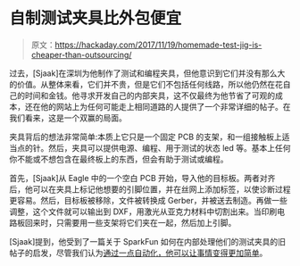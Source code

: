 # 自制测试夹具比外包便宜

> 原文：<https://hackaday.com/2017/11/19/homemade-test-jig-is-cheaper-than-outsourcing/>

过去，[Sjaak]在深圳为他制作了测试和编程夹具，但他意识到它们并没有那么大的价值。从整体来看，它们并不贵，但是它们不包括任何线路，所以他仍然在花自己的时间和金钱。他寻求开发自己的内部夹具，这不仅最终为他节省了可观的成本，还在他的网站上为任何可能走上相同道路的人提供了一个非常详细的帖子。在我们看来，这是一个双赢的局面。

夹具背后的想法非常简单:本质上它只是一个固定 PCB 的支架，和一组接触板上适当点的针。然后，夹具可以提供电源、编程、用于测试的状态 led 等。基本上任何你不能或不想包含在最终板上的东西，但会有助于测试或编程。

首先，[Sjaak]从 Eagle 中的一个空白 PCB 开始，导入他的目标板。两者对齐后，他可以在夹具上标记他想要的引脚位置，并在丝网上添加标签，以使诊断过程更容易。然后，目标板被移除，文件被转换成 Gerber，并被送去制造。再做一些调整，这个文件就可以输出到 DXF，用激光从亚克力材料中切割出来。当印刷电路板回来时，只需要用一些支架将它们夹在一起，然后加上引脚。

[Sjaak]提到，他受到了一篇关于 SparkFun 如何在内部处理他们的测试夹具的旧帖子的启发，尽管我们认为[通过一点自动化，他可以让事情变得更加简单](https://hackaday.com/2013/06/10/automated-programming-and-testing-jig-built-with-raspberry-pi/)。